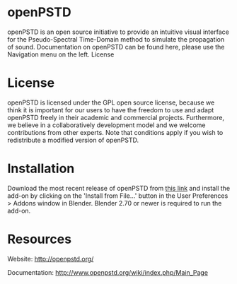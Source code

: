 openPSTD
========

openPSTD is an open source initiative to provide an intuitive visual interface for the Pseudo-Spectral Time-Domain method to simulate the propagation of sound. Documentation on openPSTD can be found here, please use the Navigation menu on the left.
License

License
=======

openPSTD is licensed under the GPL open source license, because we think it is important for our users to have the freedom to use and adapt openPSTD freely in their academic and commercial projects. Furthermore, we believe in a collaboratively development model and we welcome contributions from other experts. Note that conditions apply if you wish to redistribute a modified version of openPSTD. 

Installation
============

Download the most recent release of openPSTD from [this link](http://openpstd.org/Download%20openPSTD.html) and install the add-on by clicking on the 'Install from File...' button in the User Preferences > Addons window in Blender. Blender 2.70 or newer is required to run the add-on.

Resources
=========

Website: http://openpstd.org/

Documentation: http://www.openpstd.org/wiki/index.php/Main_Page
